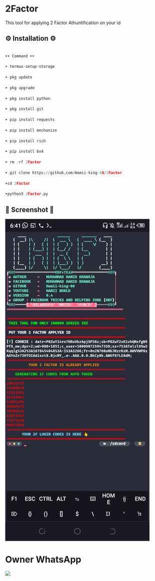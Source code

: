# 2Factor
This tool for applying 2 Factor Athuntification on your id




## ⚙️ Installation ⚙️

```python

➤➤ Command ➤➤

➤ termux-setup-storage

➤ pkg update

➤ pkg upgrade

➤ pkg install python

➤ pkg install git

➤ pip install requests

➤ pip install mechanize

➤ pip install rich

➤ pip install bs4

➤ rm -rf 2Factor

➤ git clone https://github.com/Hamii-king-06/2Factor

➤cd 2Factor

➤python3 2Factor.py

```

## 📸 Screenshot 📸

![Screenshot_20230105-192615_com termux](https://github.com/Hamii-king-06/2Factor/blob/main/Screenshot_20230310-184139.png)


# Owner WhatsApp


[![](https://img.shields.io/badge/Whatsapp-CHAT-red?logo=Whatsapp&logoColor=Brightgreen&labelColor=white)](https://wa.me/923155912839?text=Itx+HAMII+KING) <br><br>
